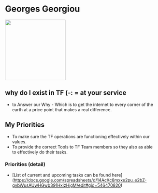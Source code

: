 # Georges Georgiou

<a href="url"><img src="https://docs.grid.tf/threefold/data_team/raw/branch/master/team/varia/Georges_Georgiou/georges_georgiou.jpg" height="200" width="200" ></a>


## why do I exist in TF (-: = at your service

- to Answer our Why - Which is to get the internet to every corner of the earth at a price point that makes a real difference.


## My Priorities 
- To make sure the TF operations are functioning effectively within our values. 
- To provide the correct Tools to TF Team members so they also as able to effectively do their tasks.
 

### Priorities (detail)

- [List of current and upcoming tasks can be found here] (https://docs.google.com/spreadsheets/d/14AcXc8mxxe2pu_e2bZ-gvbWusAUwHGwb391HxizHigM/edit#gid=546470820)


